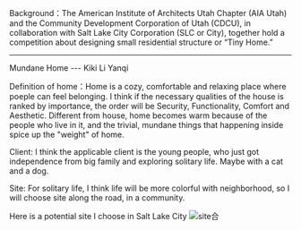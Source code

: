Background：The American Institute of Architects Utah Chapter (AIA Utah) and the Community Development Corporation of Utah (CDCU), in collaboration with Salt Lake City Corporation (SLC or City), together hold a competition about designing small residential structure or “Tiny Home.”

-------

Mundane Home --- Kiki Li Yanqi

Definition of home：Home is a cozy, comfortable and relaxing place where poeple can feel belonging. I think if the necessary qualities of the house is ranked by importance, the order will be Security, Functionality, Comfort and Aesthetic. Different from house, home becomes warm because of the people who live in it, and the trivial, mundane things that happening inside spice up the "weight" of home.

Client: I think the applicable client is the young people, who just got independence from big family and exploring solitary life. Maybe with a cat and a dog.

Site: For solitary life, I think life will be more colorful with neighborhood, so I will choose site along the road, in a community.

Here is a potential site I choose in Salt Lake City
 ![site合](https://user-images.githubusercontent.com/90487022/133061314-d973d748-87f5-4bf1-9b45-6c3a67204216.jpg)
